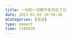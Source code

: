 ```yaml
---
title: 一切的一切都不复存在了😖
date: 2013-01-03 19:59:30
mCategories: [说说]
type: moment
time: t195930
---
```


